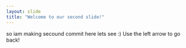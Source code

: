 ```yaml
---
layout: slide
title: "Welcome to our second slide!"
---
```

so iam making secound commit here lets see :)
Use the left arrow to go back!
